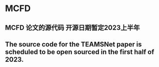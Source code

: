 # MCFD
MCFD 论文的源代码
开源日期暂定2023上半年
-----------------------
The source code for the TEAMSNet paper
is scheduled to be open sourced in the first half of 2023.
-----------------------
